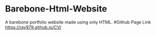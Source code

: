 # Barebone-Html-Website
A barebone portfolio website made using only HTML.
#Github Page Link
https://ray979.github.io/CV/
